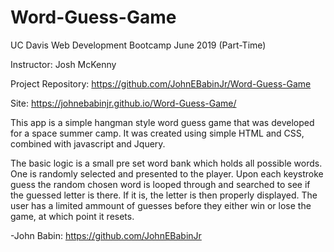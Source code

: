 # Word-Guess-Game
UC Davis Web Development Bootcamp June 2019 (Part-Time)

Instructor: Josh McKenny

Project Repository: https://github.com/JohnEBabinJr/Word-Guess-Game

Site: https://johnebabinjr.github.io/Word-Guess-Game/


This app is a simple hangman style word guess game that was developed for a space summer camp. It was created using simple HTML and CSS, combined with javascript and Jquery. 

The basic logic is a small pre set word bank which holds all possible words. One is randomly selected and presented to the player. Upon each keystroke guess the random chosen word is looped through and searched to see if the guessed letter is there. If it is, the letter is then properly displayed. The user has a limited ammount of guesses before they either win or lose the game, at which point it resets.


-John Babin: https://github.com/JohnEBabinJr
